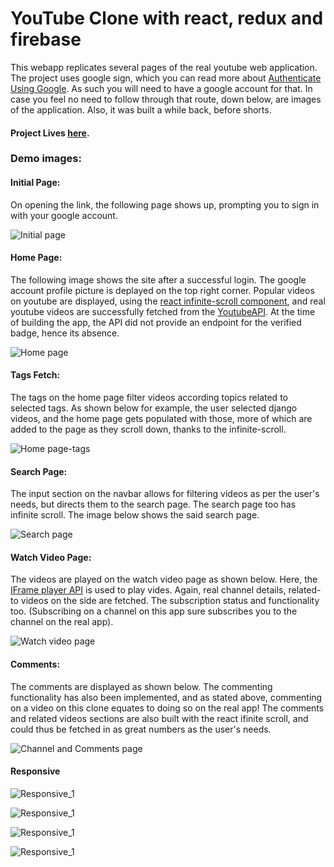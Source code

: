 # YouTube Clone with react, redux and firebase

This webapp replicates several pages of the real youtube web application. The project uses google sign, which you can read
more about [Authenticate Using Google](https://firebase.google.com/docs/auth/web/google-signin). As such you will need to
have a google account for that. In case you feel no need to follow through that route, down below, are images of the 
application. Also, it was built a while back, before shorts.

#### Project Lives [here](https://yt-clone-1001.web.app/).

### Demo images:

#### Initial Page:
On opening the link, the following page shows up, prompting you to sign in with your google account.

![Initial page](/DemoImages/Initial.png)

#### Home Page:
The following image shows the site after a successful login. The google account profile picture is deplayed on the top right
corner. Popular videos on youtube are displayed, using the [react infinite-scroll component](https://www.npmjs.com/package/react-infinite-scroll-component), and real youtube videos are successfully fetched from the [YoutubeAPI](https://developers.google.com/youtube/v3). At the time of building the app, the API did not provide an endpoint for the verified badge, hence its absence.

![Home page](/DemoImages/home.png)

#### Tags Fetch:
The tags on the home page filter videos according topics related to selected tags. As shown below for example, the user selected
django videos, and the home page gets populated with those, more of which are added to the page as they scroll down, thanks to the
infinite-scroll.

![Home page-tags](/DemoImages/tags_functionality.png)

#### Search Page:
The input section on the navbar allows for filtering videos as per the user's needs, but directs them to the search page. The search 
page too has infinite scroll. The image below shows the said search page.

![Search page](/DemoImages/search.png)

#### Watch Video Page:
The videos are played on the watch video page as shown below. Here, the [IFrame player API](https://developers.google.com/youtube/iframe_api_reference) is used to play vides. Again, 
real channel details, related-to videos on the side are fetched. The subscription status and functionality too. (Subscribing on 
a channel on this app sure subscribes you to the channel on the real app).

![Watch video page](/DemoImages/watch_video.png)

#### Comments:
The comments are displayed as shown below. The commenting functionality has also been implemented, and as stated above, commenting
on a video on this clone equates to doing so on the real app! The comments and related videos sections are also
built with the react ifinite scroll, and could thus be fetched in as great numbers as the user's needs.

![Channel and Comments page](/DemoImages/channel_comments.png)


#### Responsive
![Responsive_1](/DemoImages/responsive_1.png)

![Responsive_1](/DemoImages/responsive_2.png)

![Responsive_1](/DemoImages/responsive_3.png)

![Responsive_1](/DemoImages/responsive_4.png)




